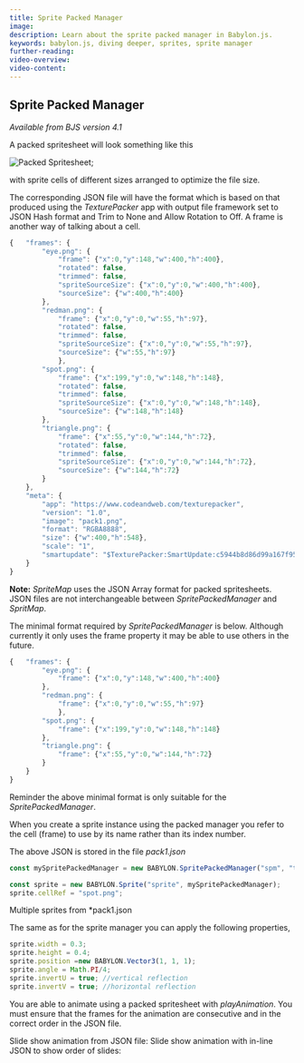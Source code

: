 ```yaml
---
title: Sprite Packed Manager
image: 
description: Learn about the sprite packed manager in Babylon.js.
keywords: babylon.js, diving deeper, sprites, sprite manager
further-reading:
video-overview:
video-content:
---
```


## Sprite Packed Manager
*Available from BJS version 4.1*

A packed spritesheet will look something like this

![Packed Spritesheet](/img/how_to/Sprites/pack1.png);

with sprite cells of different sizes arranged to optimize the file size.

The corresponding JSON file will have the format which is based on that produced using the _TexturePacker_ app with output file framework set to JSON Hash format and Trim to None and Allow Rotation to Off. A frame is another way of talking about a cell.

```javascript
{   "frames": {
		"eye.png": {
			"frame": {"x":0,"y":148,"w":400,"h":400},
			"rotated": false,
			"trimmed": false,
			"spriteSourceSize": {"x":0,"y":0,"w":400,"h":400},
			"sourceSize": {"w":400,"h":400}
		},
		"redman.png": {
			"frame": {"x":0,"y":0,"w":55,"h":97},
			"rotated": false,
			"trimmed": false,
			"spriteSourceSize": {"x":0,"y":0,"w":55,"h":97},
			"sourceSize": {"w":55,"h":97}
			},
		"spot.png": {
			"frame": {"x":199,"y":0,"w":148,"h":148},
			"rotated": false,
			"trimmed": false,
			"spriteSourceSize": {"x":0,"y":0,"w":148,"h":148},
			"sourceSize": {"w":148,"h":148}
		},
		"triangle.png": {
			"frame": {"x":55,"y":0,"w":144,"h":72},
			"rotated": false,
			"trimmed": false,
			"spriteSourceSize": {"x":0,"y":0,"w":144,"h":72},
			"sourceSize": {"w":144,"h":72}
		}
	},
	"meta": {
		"app": "https://www.codeandweb.com/texturepacker",
		"version": "1.0",
		"image": "pack1.png",
		"format": "RGBA8888",
		"size": {"w":400,"h":548},
		"scale": "1",
		"smartupdate": "$TexturePacker:SmartUpdate:c5944b8d86d99a167f95924d4a62d5c3:3ed0ae95f00621580b477fcf2f6edb75:5d0ff2351eb79b7bb8a91bc3358bcff4$"
	}
}
```

**Note:** *SpriteMap* uses the JSON Array format for packed spritesheets. JSON files are not interchangeable between *SpritePackedManager* and *SpritMap*.

The minimal format required by *SpritePackedManager* is below. Although currently it only uses the frame property it may be able to use others in the future. 

```javascript
{   "frames": {
		"eye.png": {
			"frame": {"x":0,"y":148,"w":400,"h":400}
		},
		"redman.png": {
			"frame": {"x":0,"y":0,"w":55,"h":97}
			},
		"spot.png": {
			"frame": {"x":199,"y":0,"w":148,"h":148}
		},
		"triangle.png": {
			"frame": {"x":55,"y":0,"w":144,"h":72}
		}
	}
}
```
Reminder the above minimal format is only suitable for the *SpritePackedManager*.

When you create a sprite instance using the packed manager you refer to the cell (frame) to use by its name rather than its index number.

The above JSON is stored in the file *pack1.json* 
```javascript
const mySpritePackedManager = new BABYLON.SpritePackedManager("spm", "textures/pack1.png", 4);

const sprite = new BABYLON.Sprite("sprite", mySpritePackedManager);
sprite.cellRef = "spot.png";
```

Multiple sprites from *pack1.json<Playground id="#YCY2IL#8" title="Multiple Sprites From 1 .json File" description="Simple example of loading multiple sprites from one .json file." image=""/>

The same as for the sprite manager you can apply the following properties,

```javascript
sprite.width = 0.3;
sprite.height = 0.4;
sprite.position =new BABYLON.Vector3(1, 1, 1);
sprite.angle = Math.PI/4;
sprite.invertU = true; //vertical reflection
sprite.invertV = true; //horizontal reflection
```


You are able to animate using a packed spritesheet with *playAnimation*. You must ensure that the frames for the animation are consecutive and in the correct order in the JSON file.

Slide show animation from JSON file: <Playground id="#YCY2IL#5" title="Slide Show From .json" description="Simple example of a slide show loaded from a .json file." image=""/>
Slide show animation with in-line JSON to show order of slides: <Playground id="#YCY2IL#13" title="Slide Show Animation With In-Line .json" description="Simple example of a slide show animation with in-line .json." image=""/>